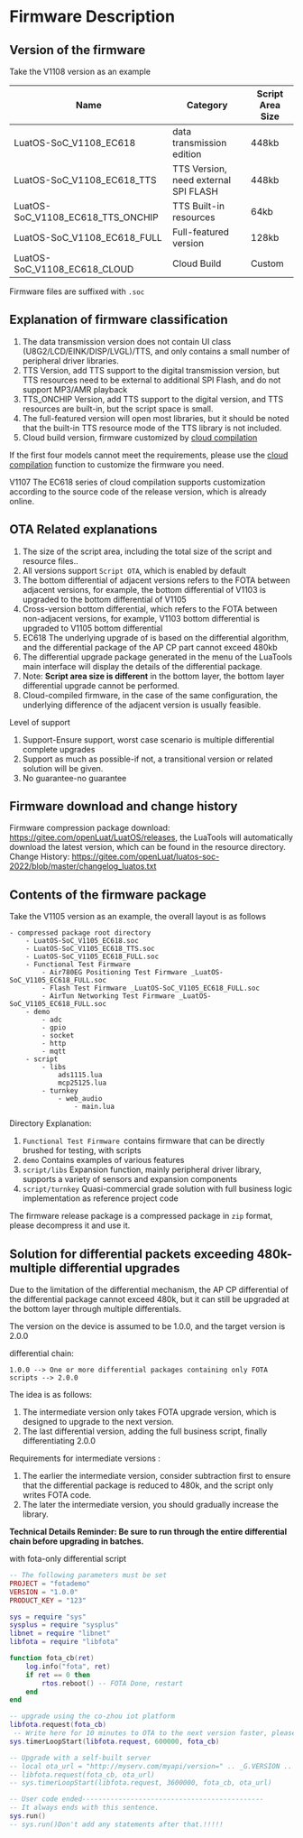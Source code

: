# Firmware Description

## Version of the firmware

Take the V1108 version as an example

|Name | Category | Script Area Size|
|----------------------------|--------|---------|
|LuatOS-SoC_V1108_EC618      |data transmission edition  |448kb    |
|LuatOS-SoC_V1108_EC618_TTS  |TTS Version, need external SPI FLASH   |448kb    |
|LuatOS-SoC_V1108_EC618_TTS_ONCHIP |TTS Built-in resources|64kb    |
|LuatOS-SoC_V1108_EC618_FULL |Full-featured version|128kb    |
|LuatOS-SoC_V1108_EC618_CLOUD|Cloud Build | Custom    |

Firmware files are suffixed with `.soc`

## Explanation of firmware classification

1. The data transmission version does not contain UI class (U8G2/LCD/EINK/DISP/LVGL)/TTS, and only contains a small number of peripheral driver libraries.
2. TTS Version, add TTS support to the digital transmission version, but TTS resources need to be external to additional SPI Flash, and do not support MP3/AMR playback
3. TTS_ONCHIP Version, add TTS support to the digital version, and TTS resources are built-in, but the script space is small.
4. The full-featured version will open most libraries, but it should be noted that the built-in TTS resource mode of the TTS library is not included.
5. Cloud build version, firmware customized by [cloud compilation](../../develop/compile/Cloud_compilation.md)

If the first four models cannot meet the requirements, please use the [cloud compilation](../../develop/compile/Cloud_compilation.md) function to customize the firmware you need.

V1107 The EC618 series of cloud compilation supports customization according to the source code of the release version, which is already online.

## OTA Related explanations

1. The size of the script area, including the total size of the script and resource files..
2. All versions support `Script OTA`, which is enabled by default
3. The bottom differential of adjacent versions refers to the FOTA between adjacent versions, for example, the bottom differential of V1103 is upgraded to the bottom differential of V1105
4. Cross-version bottom differential, which refers to the FOTA between non-adjacent versions, for example, V1103 bottom differential is upgraded to V1105 bottom differential
5. EC618 The underlying upgrade of is based on the differential algorithm, and the differential package of the AP CP part cannot exceed 480kb
6. The differential upgrade package generated in the menu of the LuaTools main interface will display the details of the differential package.
7. Note: **Script area size is different** in the bottom layer, the bottom layer differential upgrade cannot be performed.
8. Cloud-compiled firmware, in the case of the same configuration, the underlying difference of the adjacent version is usually feasible.

Level of support
1. Support-Ensure support, worst case scenario is multiple differential complete upgrades
2. Support as much as possible-if not, a transitional version or related solution will be given.
3. No guarantee-no guarantee


## Firmware download and change history

Firmware compression package download: https://gitee.com/openLuat/LuatOS/releases, the LuaTools will automatically download the latest version, which can be found in the resource directory.
Change History: https://gitee.com/openLuat/luatos-soc-2022/blob/master/changelog_luatos.txt

## Contents of the firmware package

Take the V1105 version as an example, the overall layout is as follows

```
- compressed package root directory
    - LuatOS-SoC_V1105_EC618.soc
    - LuatOS-SoC_V1105_EC618_TTS.soc
    - LuatOS-SoC_V1105_EC618_FULL.soc
    - Functional Test Firmware
        - Air780EG Positioning Test Firmware _LuatOS-SoC_V1105_EC618_FULL.soc
        - Flash Test Firmware _LuatOS-SoC_V1105_EC618_FULL.soc
        - AirTun Networking Test Firmware _LuatOS-SoC_V1105_EC618_FULL.soc
    - demo
        - adc
        - gpio
        - socket
        - http
        - mqtt
    - script
        - libs
            ads1115.lua
            mcp25125.lua
        - turnkey
            - web_audio
                - main.lua
```

Directory Explanation:
1. `Functional Test Firmware `contains firmware that can be directly brushed for testing, with scripts
2. `demo` Contains examples of various features
3. `script/libs` Expansion function, mainly peripheral driver library, supports a variety of sensors and expansion components
4. `script/turnkey` Quasi-commercial grade solution with full business logic implementation as reference project code

The firmware release package is a compressed package in `zip` format, please decompress it and use it.

## Solution for differential packets exceeding 480k-multiple differential upgrades

Due to the limitation of the differential mechanism, the AP CP differential of the differential package cannot exceed 480k, but it can still be upgraded at the bottom layer through multiple differentials.

The version on the device is assumed to be 1.0.0, and the target version is 2.0.0

differential chain:
```
1.0.0 --> One or more differential packages containing only FOTA scripts --> 2.0.0
```

The idea is as follows:
1. The intermediate version only takes FOTA upgrade version, which is designed to upgrade to the next version.
2. The last differential version, adding the full business script, finally differentiating 2.0.0

Requirements for intermediate versions :
1. The earlier the intermediate version, consider subtraction first to ensure that the differential package is reduced to 480k, and the script only writes FOTA code.
2. The later the intermediate version, you should gradually increase the library.

**Technical Details Reminder: Be sure to run through the entire differential chain before upgrading in batches.**

with fota-only differential script

```lua
-- The following parameters must be set
PROJECT = "fotademo"
VERSION = "1.0.0"
PRODUCT_KEY = "123"

sys = require "sys"
sysplus = require "sysplus"
libnet = require "libnet"
libfota = require "libfota"

function fota_cb(ret)
    log.info("fota", ret)
    if ret == 0 then
        rtos.reboot() -- FOTA Done, restart
    end
end

-- upgrade using the co-zhou iot platform
libfota.request(fota_cb)
 -- Write here for 10 minutes to OTA to the next version faster, please judge according to the actual situation.
sys.timerLoopStart(libfota.request, 600000, fota_cb)

-- Upgrade with a self-built server
-- local ota_url = "http://myserv.com/myapi/version=" .. _G.VERSION .. "&imei=" .. mobile.imei()
-- libfota.request(fota_cb, ota_url)
-- sys.timerLoopStart(libfota.request, 3600000, fota_cb, ota_url)

-- User code ended---------------------------------------------
-- It always ends with this sentence.
sys.run()
-- sys.run()Don't add any statements after that.!!!!!
```
